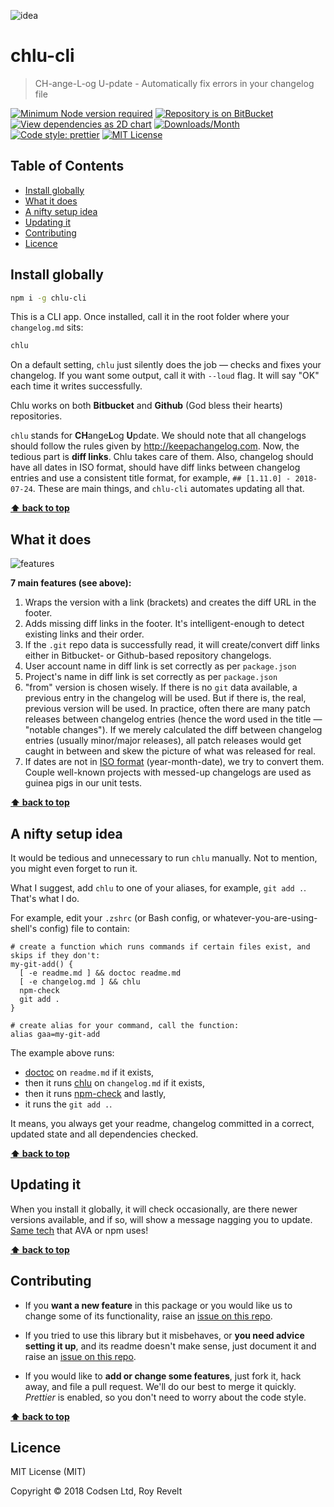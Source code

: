 ![idea](https://bitbucket.org/codsen/chlu-cli/raw/b9c560422e92b7e1a22ca94b1a40a286dac305cd/media/0_idea.png)

# chlu-cli

> CH-ange-L-og U-pdate - Automatically fix errors in your changelog file

[![Minimum Node version required][node-img]][node-url]
[![Repository is on BitBucket][bitbucket-img]][bitbucket-url]
[![View dependencies as 2D chart][deps2d-img]][deps2d-url]
[![Downloads/Month][downloads-img]][downloads-url]
[![Code style: prettier][prettier-img]][prettier-url]
[![MIT License][license-img]][license-url]

## Table of Contents

- [Install globally](#markdown-header-install-globally)
- [What it does](#markdown-header-what-it-does)
- [A nifty setup idea](#markdown-header-a-nifty-setup-idea)
- [Updating it](#markdown-header-updating-it)
- [Contributing](#markdown-header-contributing)
- [Licence](#markdown-header-licence)

## Install globally

```bash
npm i -g chlu-cli
```

This is a CLI app. Once installed, call it in the root folder where your `changelog.md` sits:

```bash
chlu
```

On a default setting, `chlu` just silently does the job — checks and fixes your changelog. If you want some output, call it with `--loud` flag. It will say "OK" each time it writes successfully.

Chlu works on both **Bitbucket** and **Github** (God bless their hearts) repositories.

`chlu` stands for **CH**ange**L**og **U**pdate. We should note that all changelogs should follow the rules given by http://keepachangelog.com. Now, the tedious part is **diff links**. Chlu takes care of them. Also, changelog should have all dates in ISO format, should have diff links between changelog entries and use a consistent title format, for example, `## [1.11.0] - 2018-07-24`. These are main things, and `chlu-cli` automates updating all that.

**[⬆ back to top](#markdown-header-chlu-cli)**

## What it does

![features](https://bitbucket.org/codsen/chlu-cli/raw/b9c560422e92b7e1a22ca94b1a40a286dac305cd/media/features_comp.png)

**7 main features (see above):**

1.  Wraps the version with a link (brackets) and creates the diff URL in the footer.
2.  Adds missing diff links in the footer. It's intelligent-enough to detect existing links and their order.
3.  If the `.git` repo data is successfully read, it will create/convert diff links either in Bitbucket- or Github-based repository changelogs.
4.  User account name in diff link is set correctly as per `package.json`
5.  Project's name in diff link is set correctly as per `package.json`
6.  "from" version is chosen wisely. If there is no `git` data available, a previous entry in the changelog will be used. But if there is, the real, previous version will be used. In practice, often there are many patch releases between changelog entries (hence the word used in the title — "notable changes"). If we merely calculated the diff between changelog entries (usually minor/major releases), all patch releases would get caught in between and skew the picture of what was released for real.
7.  If dates are not in [ISO format](https://en.wikipedia.org/wiki/ISO_8601) (year-month-date), we try to convert them. Couple well-known projects with messed-up changelogs are used as guinea pigs in our unit tests.

**[⬆ back to top](#markdown-header-chlu-cli)**

## A nifty setup idea

It would be tedious and unnecessary to run `chlu` manually. Not to mention, you might even forget to run it.

What I suggest, add `chlu` to one of your aliases, for example, `git add .`. That's what I do.

For example, edit your `.zshrc` (or Bash config, or whatever-you-are-using-shell's config) file to contain:

```
# create a function which runs commands if certain files exist, and skips if they don't:
my-git-add() {
  [ -e readme.md ] && doctoc readme.md
  [ -e changelog.md ] && chlu
  npm-check
  git add .
}

# create alias for your command, call the function:
alias gaa=my-git-add
```

The example above runs:

- [doctoc](https://www.npmjs.com/package/doctoc) on `readme.md` if it exists,
- then it runs [chlu](https://www.npmjs.com/package/chlu-cli) on `changelog.md` if it exists,
- then it runs [npm-check](https://www.npmjs.com/package/npm-check) and lastly,
- it runs the `git add .`.

It means, you always get your readme, changelog committed in a correct, updated state and all dependencies checked.

**[⬆ back to top](#markdown-header-chlu-cli)**

## Updating it

When you install it globally, it will check occasionally, are there newer versions available, and if so, will show a message nagging you to update. [Same tech](https://www.npmjs.com/package/update-notifier) that AVA or npm uses!

**[⬆ back to top](#markdown-header-chlu-cli)**

## Contributing

- If you **want a new feature** in this package or you would like us to change some of its functionality, raise an [issue on this repo](https://bitbucket.org/codsen/chlu-cli/issues/new).

- If you tried to use this library but it misbehaves, or **you need advice setting it up**, and its readme doesn't make sense, just document it and raise an [issue on this repo](https://bitbucket.org/codsen/chlu-cli/issues/new).

- If you would like to **add or change some features**, just fork it, hack away, and file a pull request. We'll do our best to merge it quickly. _Prettier_ is enabled, so you don't need to worry about the code style.

**[⬆ back to top](#markdown-header-chlu-cli)**

## Licence

MIT License (MIT)

Copyright © 2018 Codsen Ltd, Roy Revelt

[node-img]: https://img.shields.io/node/v/chlu-cli.svg?style=flat-square&label=works%20on%20node
[node-url]: https://www.npmjs.com/package/chlu-cli
[bitbucket-img]: https://img.shields.io/badge/repo-on%20BitBucket-brightgreen.svg?style=flat-square
[bitbucket-url]: https://bitbucket.org/codsen/chlu-cli
[deps2d-img]: https://img.shields.io/badge/deps%20in%202D-see_here-08f0fd.svg?style=flat-square
[deps2d-url]: http://npm.anvaka.com/#/view/2d/chlu-cli
[downloads-img]: https://img.shields.io/npm/dm/chlu-cli.svg?style=flat-square
[downloads-url]: https://npmcharts.com/compare/chlu-cli
[prettier-img]: https://img.shields.io/badge/code_style-prettier-ff69b4.svg?style=flat-square
[prettier-url]: https://prettier.io
[license-img]: https://img.shields.io/badge/licence-MIT-51c838.svg?style=flat-square
[license-url]: https://bitbucket.org/codsen/chlu-cli
